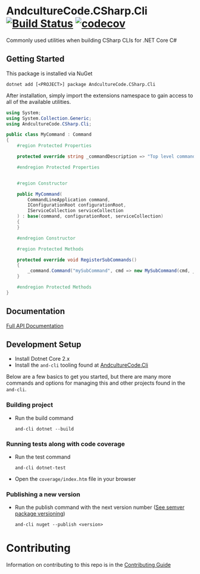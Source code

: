# AndcultureCode.CSharp.Cli [![Build Status](https://travis-ci.org/AndcultureCode/AndcultureCode.CSharp.Cli.svg?branch=master)](https://travis-ci.org/AndcultureCode/AndcultureCode.CSharp.Cli) [![codecov](https://codecov.io/gh/AndcultureCode/AndcultureCode.CSharp.Cli/branch/master/graph/badge.svg)](https://codecov.io/gh/AndcultureCode/AndcultureCode.CSharp.Cli)
Commonly used utilities when building CSharp CLIs for .NET Core C#

## Getting Started
This package is installed via NuGet
```
dotnet add [<PROJECT>] package AndcultureCode.CSharp.Cli
```

After installation, simply import the extensions namespace to gain access
to all of the available utilities.
```csharp
using System;
using System.Collection.Generic;
using AndcultureCode.CSharp.Cli;

public class MyCommand : Command
{
    #region Protected Properties

    protected override string _commandDescription => "Top level command for that does something helpful";

    #endregion Protected Properties


    #region Constructor

    public MyCommand(
        CommandLineApplication command,
        IConfigurationRoot configurationRoot,
        IServiceCollection serviceCollection
    ) : base(command, configurationRoot, serviceCollection)
    {
    }

    #endregion Constructor

    #region Protected Methods

    protected override void RegisterSubCommands()
    {
        _command.Command("mySubCommand", cmd => new MySubCommand(cmd, _configurationRoot, _serviceCollection));
    }

    #endregion Protected Methods
}
```

## Documentation

[Full API Documentation](src/AndcultureCode.CSharp.Cli/AndcultureCode.CSharp.Cli.md)

## Development Setup

* Install Dotnet Core 2.x
* Install the `and-cli` tooling found at [AndcultureCode.Cli](https://github.com/AndcultureCode/AndcultureCode.Cli)

Below are a few basics to get you started, but there are many more commands and options for managing this and other projects found in the `and-cli`.

### Building project
* Run the build command
    ```
    and-cli dotnet --build
    ```

### Running tests along with code coverage
* Run the test command
    ```
    and-cli dotnet-test
    ```
* Open the `coverage/index.htm` file in your browser

### Publishing a new version
* Run the publish command with the next version number ([See semver package versioning](https://docs.microsoft.com/en-us/nuget/concepts/package-versioning))
    ```
    and-cli nuget --publish <version>
    ```


Contributing
======

Information on contributing to this repo is in the [Contributing Guide](CONTRIBUTING.md)